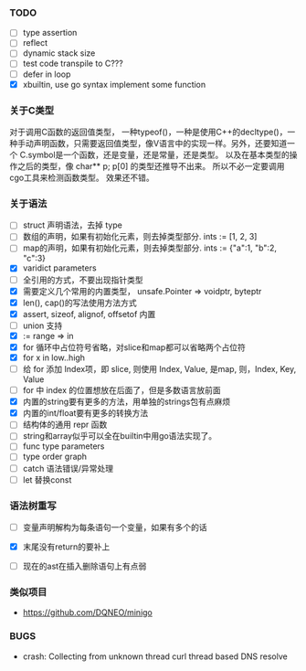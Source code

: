 
### TODO
* [ ] type assertion
* [ ] reflect
* [ ] dynamic stack size
* [ ] test code transpile to C???
* [ ] defer in loop
* [x] xbuiltin, use go syntax implement some function

### 关于C类型
对于调用C函数的返回值类型， 一种typeof()，一种是使用C++的decltype()，一种手动声明函数，只需要返回值类型，像V语言中的实现一样。另外，还要知道一个 C.symbol是一个函数，还是变量，还是常量，还是类型。
以及在基本类型的操作之后的类型，像 char** p; p[0] 的类型还推导不出来。
所以不必一定要调用cgo工具来检测函数类型。
效果还不错。

### 关于语法
* [ ] struct 声明语法，去掉 type
* [ ] 数组的声明，如果有初始化元素，则去掉类型部分. ints := [1, 2, 3]
* [ ] map的声明，如果有初始化元素，则去掉类型部分. ints := {"a":1, "b":2, "c":3}
* [x] varidict parameters
* [ ] 全引用的方式，不要出现指针类型
* [x] 需要定义几个常用的内置类型， unsafe.Pointer => voidptr, byteptr
* [x] len(), cap()的写法使用方法方式
* [x] assert, sizeof, alignof, offsetof 内置
* [ ] union 支持
* [x] := range => in
* [x] for 循环中占位符号省略，对slice和map都可以省略两个占位符
* [x] for x in low..high
* [ ] 给 for 添加 Index项，即 slice, 则使用 Index, Value, 是map, 则，Index, Key, Value 
* [ ] for 中 index 的位置想放在后面了，但是多数语言放前面
* [x] 内置的string要有更多的方法，用单独的strings包有点麻烦
* [x] 内置的int/float要有更多的转换方法
* [ ] 结构体的通用 repr 函数
* [ ] string和array似乎可以全在builtin中用go语法实现了。
* [ ] func type parameters
* [ ] type order graph
* [ ] catch 语法错误/异常处理
* [ ] let 替换const

### 语法树重写
* [ ] 变量声明解构为每条语句一个变量，如果有多个的话
* [x] 末尾没有return的要补上
* [ ] 现在的ast在插入删除语句上有点弱 


### 类似项目
* https://github.com/DQNEO/minigo

### BUGS
* crash: Collecting from unknown thread
  curl thread based DNS resolve

